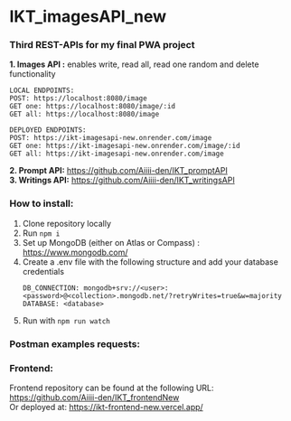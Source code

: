 # IKT_imagesAPI_new

### Third REST-APIs for my final PWA project

__1. Images API :__ enables write, read all, read one random and delete functionality
```
LOCAL ENDPOINTS:
POST: https://localhost:8080/image
GET one: https://localhost:8080/image/:id
GET all: https://localhost:8080/image
```
```
DEPLOYED ENDPOINTS:
POST: https://ikt-imagesapi-new.onrender.com/image
GET one: https://ikt-imagesapi-new.onrender.com/image/:id
GET all: https://ikt-imagesapi-new.onrender.com/image
```

__2. Prompt API:__ https://github.com/Aiiii-den/IKT_promptAPI  
__3. Writings API:__ https://github.com/Aiiii-den/IKT_writingsAPI  


### How to install:
1. Clone repository locally
2. Run `npm i`
3. Set up MongoDB (either on Atlas or Compass) : https://www.mongodb.com/
4. Create a .env file with the following structure and add your database credentials
    ``` .env
   DB_CONNECTION: mongodb+srv://<user>:<password>@<collection>.mongodb.net/?retryWrites=true&w=majority
   DATABASE: <database>
   ```
5. Run with `npm run watch`  

### Postman examples requests:


### Frontend:
Frontend repository can be found at the following URL: https://github.com/Aiiii-den/IKT_frontendNew  
Or deployed at: https://ikt-frontend-new.vercel.app/
